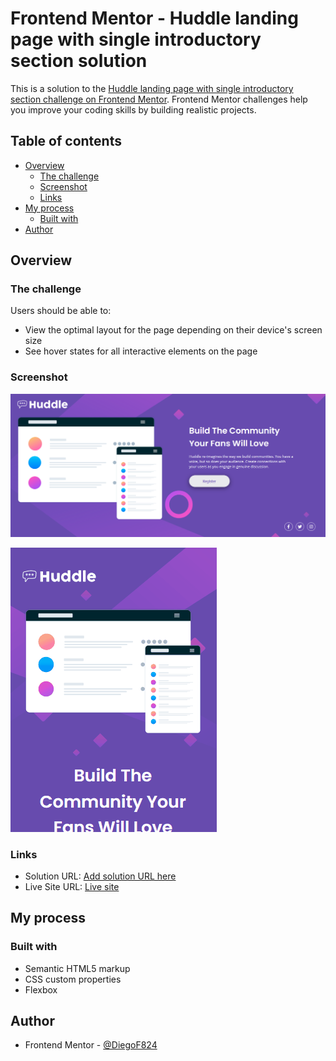 # Frontend Mentor - Huddle landing page with single introductory section solution

This is a solution to the [Huddle landing page with single introductory section challenge on Frontend Mentor](https://www.frontendmentor.io/challenges/huddle-landing-page-with-a-single-introductory-section-B_2Wvxgi0). Frontend Mentor challenges help you improve your coding skills by building realistic projects. 

## Table of contents

- [Overview](#overview)
  - [The challenge](#the-challenge)
  - [Screenshot](#screenshot)
  - [Links](#links)
- [My process](#my-process)
  - [Built with](#built-with)
- [Author](#author)

## Overview

### The challenge

Users should be able to:

- View the optimal layout for the page depending on their device's screen size
- See hover states for all interactive elements on the page

### Screenshot

![](src/pictures/Screenshot_1.png)

![](src/pictures/mobile.gif)

### Links

- Solution URL: [Add solution URL here](https://your-solution-url.com)
- Live Site URL: [Live site](https://diegof824.github.io/solution-huddle-landing-page/)

## My process

### Built with

- Semantic HTML5 markup
- CSS custom properties
- Flexbox

## Author

- Frontend Mentor - [@DiegoF824](https://www.frontendmentor.io/profile/DiegoF824)